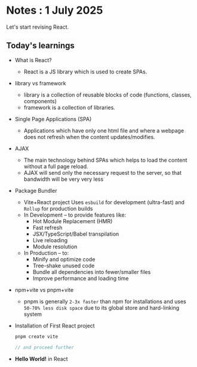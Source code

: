 # Notes : 1 July 2025

Let's start revising React.

## Today's learnings

- What is React?

  - React is a JS library which is used to create SPAs.

- library vs framework

  - library is a collection of reusable blocks of code (functions, classes, components)
  - framework is a collection of libraries.

- Single Page Applications (SPA)

  - Applications which have only one html file and where a webpage does not refresh when the content updates/modifies.

- AJAX

  - The main technology behind SPAs which helps to load the content without a full page reload.
  - AJAX will send only the necessary request to the server, so that bandwidth will be very very less

- Package Bundler

  - Vite+React project Uses `esbuild` for development (ultra-fast) and `Rollup` for production builds
  - In Development – to provide features like:
    - Hot Module Replacement (HMR)
    - Fast refresh
    - JSX/TypeScript/Babel transpilation
    - Live reloading
    - Module resolution
  - In Production – to:
    - Minify and optimize code
    - Tree-shake unused code
    - Bundle all dependencies into fewer/smaller files
    - Improve performance and loading time

- npm+vite vs pnpm+vite

  - pnpm is generally `2-3x faster` than npm for installations and uses `50-70% less disk space` due to its global store and hard-linking system

- Installation of First React project

  ```js
  pnpm create vite

  // and proceed further
  ```

- **Hello World!** in React
